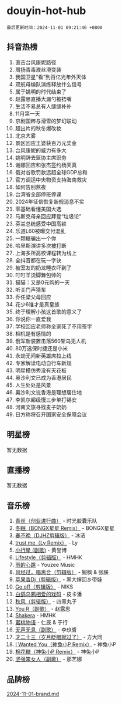# douyin-hot-hub

`最后更新时间：2024-11-01 09:21:46 +0800`

## 抖音热榜

1. 直击台风康妮路径
1. 周扬青毒液丝滑变装
1. 我国卫星“看”到百亿光年外天体
1. 双航母编队演练释放什么信号
1. 属于姚明的时代结束了
1. 赵露思直播大漏勺被捂嘴
1. 生活不易总有人缝缝补补
1. 11月第一天
1. 京剧国粹与滑雪的梦幻联动
1. 超出片的秋冬爆改妆
1. 北京大雾
1. 景区回应王婆获百万元奖金
1. 台风康妮的威力有多大
1. 姚明辞去篮协主席职务
1. 谢娜回应和张杰签约杨天真
1. 俄对谷歌罚款远超全球GDP总和
1. 官方调运中央物资支持海南救灾
1. 如何告别熬夜
1. 台湾省全部停班停课
1. 2024年征信恢复新规消息不实
1. 零基础看懂美国大选
1. 马斯克母亲回应拜登“垃圾论”
1. 芬兰总统感受中国高铁
1. 乐道L60被曝交付混乱
1. 一颗糖骗出一个你
1. 哈里斯演讲多次被打断
1. 上海多所高校课程转为线上
1. 全抖音都在玩一字诀
1. 被室友的奶龙睡衣吓到了
1. 叮叮羊烫脚舞包帅的
1. 猫猫：又是0元购的一天
1. 听关门声猜车
1. 乔任梁父母回应
1. 花少6谁才是真皇族
1. 终于理解小孩这首歌的意义了
1. 你说你一直爱我
1. 学校回应老师称全家死了不用签字
1. 相机是有感情的
1. 俄军新装置击落560架乌无人机
1. 80万选保时捷还是小米
1. 永劫无间新英雄席拉上线
1. 专家解读电动自行车新规
1. 明星模仿秀没有天花板
1. 奥沙利文已成为香港居民
1. 人生处处是风景
1. 奥沙利文说香港是理想居住地
1. 李凯尔超级慢三步单打锡安
1. 河南文旅寻找麦子奶奶
1. 日方称将召开国家安全保障会议

## 明星榜

暂无数据

## 直播榜

暂无数据

## 音乐榜

1. [青丝（创业进行曲）](https://sf5-hl-cdn-tos.douyinstatic.com/obj/tos-cn-ve-2774/ooYARJB5iBRNhCOkDsS3BAKW91CIMoQfwzwKLi) - 时光胶囊乐队
1. [冬眠（BONGX星星 Remix）](https://sf5-hl-cdn-tos.douyinstatic.com/obj/tos-cn-ve-2774/oMCfFFoE3LwQ7agAgOIG4ieExqkeAsxNBEkLdz) - BONGX星星
1. [春不晚（DJHZ剪辑版）](https://sf3-cdn-tos.douyinstatic.com/obj/tos-cn-ve-2774/osEZa7YZ6wNo9QDABgfGFaCQKRQTNafsBJDnKt) - 冰洁
1. [trust me（Ly Remix）](https://sf6-cdn-tos.douyinstatic.com/obj/tos-cn-ve-2774/oUo1M8fz5AfmMSExABQQKFE0eCMWgsiccfqrMA) - Ly
1. [小行星 (副歌)](https://sf5-hl-cdn-tos.douyinstatic.com/obj/tos-cn-ve-2774/oArWEvgkJwVsB0KMIw6iBsAoHAciIjJqzWeTQr) - 黄誉博
1. [Lifestyle（剪辑版）](https://sf5-hl-cdn-tos.douyinstatic.com/obj/tos-cn-ve-2774/owfqGgjwG3V5lCLaAIezFMeg3LtuKNBaZKgzPV) - HMHK
1. [雨的心跳](https://sf5-hl-cdn-tos.douyinstatic.com/obj/tos-cn-ve-2774/o0vI5NZuiJgxWIQQFhXO0RTrsiIAsBSiMIECz) - Youzee Music
1. [风经过，唱离合（剪辑版）](https://sf3-cdn-tos.douyinstatic.com/obj/tos-cn-ve-2774/okllg5DG2MmUF3aiiDfBZx6ZLvfwOTtbCEAHyI) - 婉枫 & 张朕
1. [苹果香Dj（剪辑版）](https://sf3-cdn-tos.douyinstatic.com/obj/tos-cn-ve-2774/oEeIEQbYGAOspCTRAIeYF4Ok8LgZ8NBaRe4ztR) - 黑大婶回乡带娃
1. [Go off（剪辑版）](https://sf5-hl-cdn-tos.douyinstatic.com/obj/tos-cn-ve-2774/oYLJZTCGnIQBt2BsMBCFksOEMnDQesCr2gfZ7N) - NIKS
1. [白鸽乌鸦相爱的戏码](https://sf5-hl-cdn-tos.douyinstatic.com/obj/tos-cn-ve-2774/oMVVEf6eDAOmFtNtCsEqKpIorBDM8Nkg6TZRqC) - 皮卡潘
1. [秋风（剪辑版）](https://sf3-cdn-tos.douyinstatic.com/obj/tos-cn-ve-2774/ocGaU84LfAfzMd2wbXdQFpCGhBiXg82JNMRRie) - 四熹丸子
1. [You R（副歌）](https://sf5-hl-cdn-tos.douyinstatic.com/obj/tos-cn-ve-2774/oc0MZn9aEfLkCFLIxKQQcgBjS9mBBuDttYPfZ1) - 赵露思
1. [Shakera](https://sf6-cdn-tos.douyinstatic.com/obj/tos-cn-ve-2774/ocKtEBgQ8FiQCBDf3nj9Z9gEGEQ4fAZDYEocLY) - HMHK
1. [蜜桃物语](https://sf5-hl-cdn-tos.douyinstatic.com/obj/tos-cn-ve-2774/oIhOSCZtIACtYU4XQkngiW9kCBfVD1Fz9IYeqL) - 仁辰 & 于行
1. [无声无息（副歌）](https://sf3-cdn-tos.douyinstatic.com/obj/tos-cn-ve-2774/osmzBBdYMBoz2NHW7AYiZEErnITswCiYzuA3Nf) - 李玖哲
1. [才二十三（岁月眨眼就过了）](https://sf3-cdn-tos.douyinstatic.com/obj/tos-cn-ve-2774/oYAvkTrUXEBMWYUbL3nl8i01MJ5skiIZASC2H) - 方大同
1. [I Wanted You（神兔小P Remix）](https://sf3-cdn-tos.douyinstatic.com/obj/tos-cn-ve-2774/o4CAubmDQdZeEkstFnCvKIMDag8D2BSBOjfNuh) - 神兔小P
1. [棉花糖（神兔小P Remix）](https://sf5-hl-cdn-tos.douyinstatic.com/obj/tos-cn-ve-2774/o0pEDf1GaEfEYJ1FbgOAFCITQ1zeFD3kgBWGcG) - 神兔小P
1. [坚强笨女人（副歌）](https://sf5-hl-cdn-tos.douyinstatic.com/obj/tos-cn-ve-2774/ospNInQiZvGWyBVg5zkNsAMct5uJIg1CrZiPL) - 那艺娜

## 品牌榜

[2024-11-01-brand.md](2024-11-01-brand.md)
